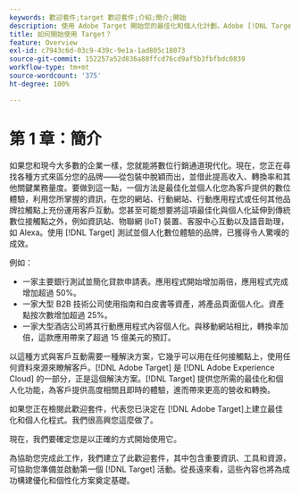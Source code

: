 ```yaml
---
keywords: 歡迎套件;target 歡迎套件;介紹;簡介;開始
description: 使用 Adobe Target 開始您的最佳化和個人化計劃。Adobe [!DNL Target] 歡迎套件是開始的好地方。
title: 如何開始使用 Target？
feature: Overview
exl-id: c7943c6d-03c9-439c-9e1a-1ad805c18073
source-git-commit: 152257a52d836a88ffcd76cd9af5b3fbfbdc0839
workflow-type: tm+mt
source-wordcount: '375'
ht-degree: 100%

---
```


# 第 1 章：簡介

如果您和現今大多數的企業一樣，您就能將數位行銷通道現代化。現在，您正在尋找各種方式來區分您的品牌——從包裝中脫穎而出，並借此提高收入、轉換率和其他關鍵業務量度。要做到這一點，一個方法是最佳化並個人化您為客戶提供的數位體驗，利用您所掌握的資訊，在您的網站、行動網站、行動應用程式或任何其他品牌拉觸點上充份運用客戶互動。您甚至可能想要將這項最佳化與個人化延伸到傳統數位接觸點之外，例如資訊站、物聯網 (IoT) 裝置、客服中心互動以及語音助理，如 Alexa。使用 [!DNL Target] 測試並個人化數位體驗的品牌，已獲得令人驚嘆的成效。

例如：

* 一家主要銀行測試並簡化貸款申請表。應用程式開始增加兩倍，應用程式完成增加超過 50%。
* 一家大型 B2B 技術公司使用指南和白皮書等資產，將產品頁面個人化。資產點按次數增加超過 25%。
* 一家大型酒店公司將其行動應用程式內容個人化。與移動網站相比，轉換率加倍，這款應用帶來了超過 15 億美元的預訂。

以這種方式與客戶互動需要一種解決方案，它幾乎可以用在任何接觸點上，使用任何資料來源來瞭解客戶。[!DNL Adobe Target] 是 [!DNL Adobe Experience Cloud] 的一部分，正是這個解決方案。[!DNL Target] 提供您所需的最佳化和個人化功能，為客戶提供高度相關且即時的體驗，進而帶來更高的營收和轉換。

如果您正在檢閱此歡迎套件，代表您已決定在 [!DNL Adobe Target]上建立最佳化和個人化程式。我們很高興您這麼做了。

現在，我們要確定您是以正確的方式開始使用它。

為協助您完成此工作，我們建立了此歡迎套件，其中包含重要資訊、工具和資源，可協助您準備並啟動第一個 [!DNL Target] 活動。從長遠來看，這些內容也將為成功構建優化和個性化方案奠定基礎。
